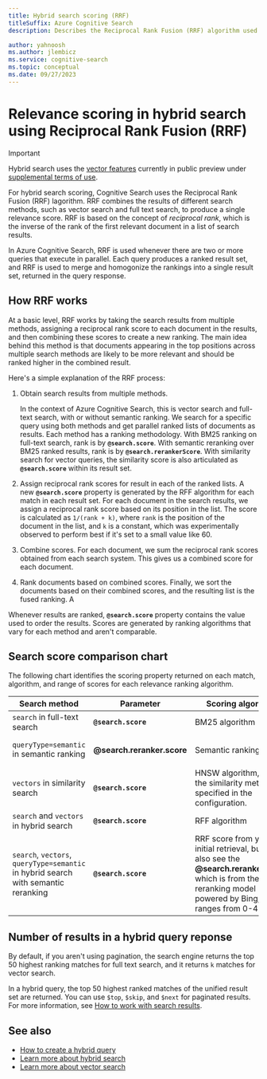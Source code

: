 ```yaml
---
title: Hybrid search scoring (RRF)
titleSuffix: Azure Cognitive Search
description: Describes the Reciprocal Rank Fusion (RRF) algorithm used to unify search scores from parallel queries in Azure Cognitive Search.

author: yahnoosh
ms.author: jlembicz
ms.service: cognitive-search
ms.topic: conceptual
ms.date: 09/27/2023
---
```


# Relevance scoring in hybrid search using Reciprocal Rank Fusion (RRF)

> [!IMPORTANT]
> Hybrid search uses the [vector features](vector-search-overview.md) currently in public preview under [supplemental terms of use](https://azure.microsoft.com/support/legal/preview-supplemental-terms/).

For hybrid search scoring, Cognitive Search uses the Reciprocal Rank Fusion (RRF) lagorithm. RRF combines the results of different search methods, such as vector search and full text search, to produce a single relevance score. RRF is based on the concept of *reciprocal rank*, which is the inverse of the rank of the first relevant document in a list of search results. 

In Azure Cognitive Search, RRF is used whenever there are two or more queries that execute in parallel. Each query produces a ranked result set, and RRF is used to merge and homogonize the rankings into a single result set, returned in the query response.

## How RRF works

At a basic level, RRF works by taking the search results from multiple methods, assigning a reciprocal rank score to each document in the results, and then combining these scores to create a new ranking. The main idea behind this method is that documents appearing in the top positions across multiple search methods are likely to be more relevant and should be ranked higher in the combined result.

Here's a simple explanation of the RRF process:

1. Obtain search results from multiple methods. 

   In the context of Azure Cognitive Search, this is vector search and full-text search, with or without semantic ranking. We search for a specific query using both methods and get parallel ranked lists of documents as results. Each method has a ranking methodology. With BM25 ranking on full-text search, rank is by **`@search.score`**. With semantic reranking over BM25 ranked results, rank is by **`@search.rerankerScore`**. With similarity search for vector queries, the similarity score is also articulated as **`@search.score`** within its result set.

1. Assign reciprocal rank scores for result in each of the ranked lists. A new **`@search.score`** property is generated by the RFF algorithm for each match in each result set. For each document in the search results, we assign a reciprocal rank score based on its position in the list. The score is calculated as `1/(rank + k)`, where `rank` is the position of the document in the list, and `k` is a constant, which was experimentally observed to perform best if it's set to a small value like 60.

1. Combine scores. For each document, we sum the reciprocal rank scores obtained from each search system. This gives us a combined score for each document. 

1. Rank documents based on combined scores. Finally, we sort the documents based on their combined scores, and the resulting list is the fused ranking. A

Whenever results are ranked, **`@search.score`** property contains the value used to order the results. Scores are generated by ranking algorithms that vary for each method and aren't comparable.

## Search score comparison chart

The following chart identifies the scoring property returned on each match, algorithm, and range of scores for each relevance ranking algorithm. 

| Search method | Parameter | Scoring algorithm | Range |
|---------------|-----------|-------------------|-------|
| `search` in full-text search | **`@search.score`** | BM25 algorithm | Unbounded. |
| `queryType=semantic` in semantic ranking | **@search.reranker.score** | Semantic ranking | 1.00 through 4.00 |
| `vectors` in similarity search | **`@search.score`** | HNSW algorithm, plus the similarity metric specified in the configuration. | TBD | 
| `search` and `vectors` in hybrid search | **`@search.score`** | RFF algorithm | TBD |
| `search`, `vectors`, `queryType=semantic` in hybrid search with semantic reranking | **`@search.score`** | RRF score from your initial retrieval, but you'll also see the **@search.rerankerScore** which is from the reranking model powered by Bing, which ranges from 0-4. |

## Number of results in a hybrid query reponse

By default, if you aren't using pagination, the search engine returns the top 50 highest ranking matches for full text search, and it returns `k` matches for vector search. 

In a hybrid query, the top 50 highest ranked matches of the unified result set are returned. You can use `$top`, `$skip`, and `$next` for paginated results. For more information, see [How to work with search results](search-pagination-page-layout.md).

## See also

+ [How to create a hybrid query](hybrid-search-how-to-query.md)
+ [Learn more about hybrid search](hybrid-search-overview.md)
+ [Learn more about vector search](vector-search-overview.md)
